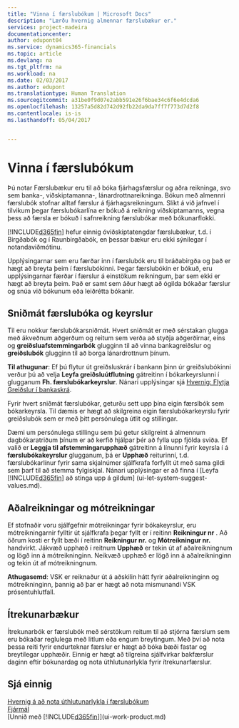 ```yaml
---
title: "Vinna í færslubókum | Microsoft Docs"
description: "Lærðu hvernig almennar færslubækur er."
services: project-madeira
documentationcenter: 
author: edupont04
ms.service: dynamics365-financials
ms.topic: article
ms.devlang: na
ms.tgt_pltfrm: na
ms.workload: na
ms.date: 02/03/2017
ms.author: edupont
ms.translationtype: Human Translation
ms.sourcegitcommit: a31be0f9d07e2abb591e26f6bae34c6f6e4dcda6
ms.openlocfilehash: 13257a5d82d742d92fb22da9da7ff7f773d7d2f8
ms.contentlocale: is-is
ms.lasthandoff: 05/04/2017


---
```

# <a name="working-with-general-journals"></a>Vinna í færslubókum
Þú notar Færslubækur eru til að bóka fjárhagsfærslur og aðra reikninga, svo sem banka-, viðskiptamanna-, lánardrottnareikninga. Bókun með almennri færslubók stofnar alltaf færslur á fjárhagsreikningum. Slíkt á við jafnvel í tilvikum þegar færslubókarlína er bókuð á reikning viðskiptamanns, vegna þess að færsla er bókuð í safnreikning færslubókar með bókunarflokki.

[!INCLUDE[d365fin](includes/d365fin_md.md)] hefur einnig óviðskiptatengdar færslubækur, t.d. í Birgðabók og í Raunbirgðabók, en þessar bækur eru ekki sýnilegar í notandaviðmótinu.

Upplýsingarnar sem eru færðar inn í færslubók eru til bráðabirgða og það er hægt að breyta þeim í færslubókinni. Þegar færslubókin er bókuð, eru upplýsingarnar færðar í færslur á einstökum reikningum, þar sem ekki er hægt að breyta þeim. Það er samt sem áður hægt að ógilda bókaðar færslur og snúa við bókunum eða leiðrétta bókanir.

## <a name="journal-templates-and-batches"></a>Sniðmát færslubóka og keyrslur
Til eru nokkur færslubókarsniðmát. Hvert sniðmát er með sérstakan glugga með ákveðnum aðgerðum og reitum sem verða að styðja aðgerðirnar, eins og **greiðsluafstemmingarbók** glugginn til að vinna bankagreiðslur og **greiðslubók** glugginn til að borga lánardrottnum þínum.

**Til athugunar**: Ef þú flytur út greiðsluskrár í bankann þinn úr greiðslubókinni verður þú að velja **Leyfa greiðsluútflutning** gátreitinn í bókarkeyrslunni í glugganum **Fh. færslubókarkeyrslur**. Nánari upplýsingar sjá [Hvernig: Flytja Greiðslur í bankaskrá](payables-how-export-payments-bank-file.md).

Fyrir hvert sniðmát færslubókar, geturðu sett upp þína eigin færslbók sem bókarkeyrsla. Til dæmis er hægt að skilgreina eigin færslubókarkeyrslu fyrir greiðslubók sem er með þitt persónulega útlit og stillingar.

Dæmi um persónulega stillingu sem þú getur skilgreint á almennum dagbókaratriðum þínum er að kerfið hjálpar þér að fylla upp fjölda sviða. Ef valið er **Leggja til afstemmingarupphæð** gátreitinn á línunni fyrir keyrsla í á **færslubókakeyrslur** glugganum, þá er **Upphæð** reiturinní, t.d. færslubókarlínur fyrir sama skjalnúmer sjálfkrafa forfyllt út með sama gildi sem þarf til að stemma fylgiskjal. Nánari upplýsingar er að finna í [Leyfa [!INCLUDE[d365fin](includes/d365fin_md.md)] að stinga upp á gildum] (ui-let-system-suggest-values.md).

## <a name="main-accounts-and-balancing-accounts"></a>Aðalreikningar og mótreikningar
Ef stofnaðir voru sjálfgefnir mótreikningar fyrir bókakeyrslur, eru mótreikningarnir fylltir út sjálfkrafa þegar fyllt er í reitinn **Reikningur nr** . Að öðrum kosti er fyllt bæði í reitinn **Reikningur nr.** og **Mótreikningur nr.** handvirkt. Jákvæð upphæð í reitnum **Upphæð** er tekin út af aðalreikningnum og lögð inn á mótreikninginn. Neikvæð upphæð er lögð inn á aðalreikninginn og tekin út af mótreikningnum.

**Athugasemd**: VSK er reiknaður út á aðskilin hátt fyrir aðalreikninginn og mótreikninginn, þannig að þar er hægt að nota mismunandi VSK prósentuhlutfall.

## <a name="recurring-journals"></a>Ítrekunarbækur
Ítrekunarbók er færslubók með sérstökum reitum til að stjórna færslum sem eru bókaðar reglulega með litlum eða engum breytingum. Með því að nota þessa reiti fyrir endurteknar færslur er hægt að bóka bæði fastar og breytilegar upphæðir. Einnig er hægt að tilgreina sjálfvirkar bakfærslur daginn eftir bókunardag og nota úthlutunarlykla fyrir ítrekunarfærslur.

## <a name="see-also"></a>Sjá einnig
[Hvernig á að nota úthlutunarlykla í færslubókum](ui-how-use-allocation-keys-general-journals.md)  
[Fjármál](finance.md)  
[Unnið með [!INCLUDE[d365fin](includes/d365fin_md.md)]](ui-work-product.md)

